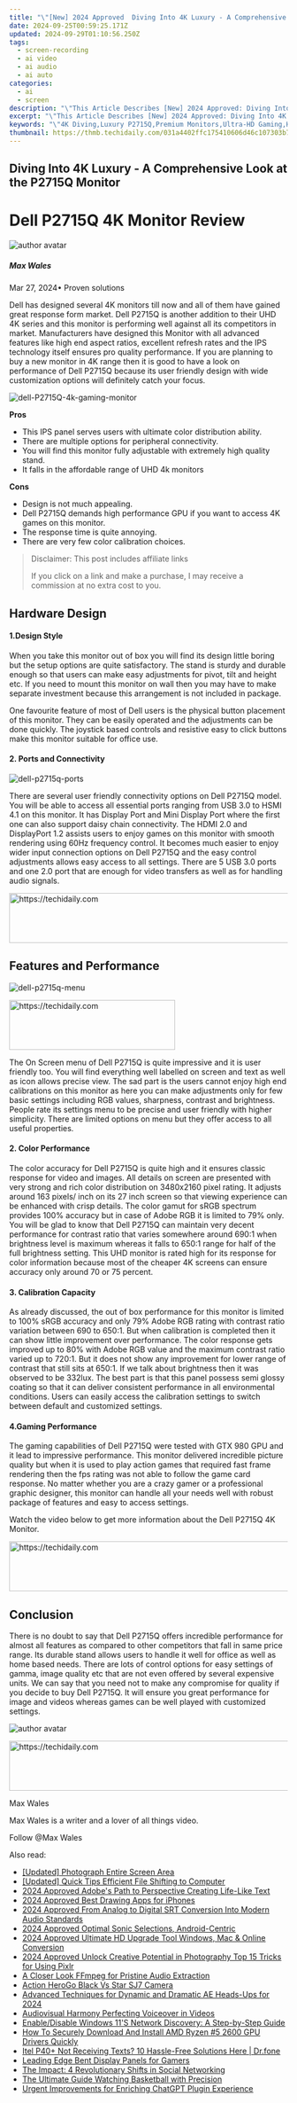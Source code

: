```yaml
---
title: "\"[New] 2024 Approved  Diving Into 4K Luxury - A Comprehensive Look at the P2715Q Monitor\""
date: 2024-09-25T00:59:25.171Z
updated: 2024-09-29T01:10:56.250Z
tags: 
  - screen-recording
  - ai video
  - ai audio
  - ai auto
categories: 
  - ai
  - screen
description: "\"This Article Describes [New] 2024 Approved: Diving Into 4K Luxury - A Comprehensive Look at the P2715Q Monitor\""
excerpt: "\"This Article Describes [New] 2024 Approved: Diving Into 4K Luxury - A Comprehensive Look at the P2715Q Monitor\""
keywords: "\"4K Diving,Luxury P2715Q,Premium Monitors,Ultra-HD Gaming,High-Res Display,QLED Screen DeepDive,UHD TV Setup Guide\""
thumbnail: https://thmb.techidaily.com/031a4402ffc175410606d46c107303b712eafaa4d65eb4fb68f4c0c322106dcd.jpg
---
```


## Diving Into 4K Luxury - A Comprehensive Look at the P2715Q Monitor

# Dell P2715Q 4K Monitor Review

![author avatar](https://images.wondershare.com/filmora/article-images/max-wales-author.jpg)

##### Max Wales

 Mar 27, 2024• Proven solutions

 Dell has designed several 4K monitors till now and all of them have gained great response form market. Dell P2715Q is another addition to their UHD 4K series and this monitor is performing well against all its competitors in market. Manufacturers have designed this Monitor with all advanced features like high end aspect ratios, excellent refresh rates and the IPS technology itself ensures pro quality performance. If you are planning to buy a new monitor in 4K range then it is good to have a look on performance of Dell P2715Q because its user friendly design with wide customization options will definitely catch your focus.

![dell-P2715Q-4k-gaming-monitor](https://images.wondershare.com/filmora/article-images/dell-P2715Q-4k-gaming-monitor.jpg)

**Pros**

* This IPS panel serves users with ultimate color distribution ability.
* There are multiple options for peripheral connectivity.
* You will find this monitor fully adjustable with extremely high quality stand.
* It falls in the affordable range of UHD 4k monitors

**Cons**

* Design is not much appealing.
* Dell P2715Q demands high performance GPU if you want to access 4K games on this monitor.
* The response time is quite annoying.
* There are very few color calibration choices.

>  Disclaimer: This post includes affiliate links
>
>  If you click on a link and make a purchase, I may receive a commission at no extra cost to you.
>

## Hardware Design

#### 1.Design Style

 When you take this monitor out of box you will find its design little boring but the setup options are quite satisfactory. The stand is sturdy and durable enough so that users can make easy adjustments for pivot, tilt and height etc. If you need to mount this monitor on wall then you may have to make separate investment because this arrangement is not included in package.

 One favourite feature of most of Dell users is the physical button placement of this monitor. They can be easily operated and the adjustments can be done quickly. The joystick based controls and resistive easy to click buttons make this monitor suitable for office use.

#### 2. Ports and Connectivity

![dell-p2715q-ports](https://images.wondershare.com/filmora/article-images/dell-p2715q-ports.jpg)

 There are several user friendly connectivity options on Dell P2715Q model. You will be able to access all essential ports ranging from USB 3.0 to HSMI 4.1 on this monitor. It has Display Port and Mini Display Port where the first one can also support daisy chain connectivity. The HDMI 2.0 and DisplayPort 1.2 assists users to enjoy games on this monitor with smooth rendering using 60Hz frequency control. It becomes much easier to enjoy wider input connection options on Dell P2715Q and the easy control adjustments allows easy access to all settings. There are 5 USB 3.0 ports and one 2.0 port that are enough for video transfers as well as for handling audio signals.

<!-- affiliate ads begin -->
<a href="https://appsumo.8odi.net/c/5597632/2112008/7443" target="_top" id="2112008">
  <img src="//a.impactradius-go.com/display-ad/7443-2112008" border="0" alt="https://techidaily.com" width="728" height="90"/>
</a>
<img height="0" width="0" src="https://appsumo.8odi.net/i/5597632/2112008/7443" style="position:absolute;visibility:hidden;" border="0" />
<!-- affiliate ads end -->

## Features and Performance

![dell-p2715q-menu](https://images.wondershare.com/filmora/article-images/dell-p2715q-menu.jpg)

<!-- affiliate ads begin -->
<a href="https://aligracehair.sjv.io/c/5597632/1925468/19272" target="_top" id="1925468">
  <img src="//a.impactradius-go.com/display-ad/19272-1925468" border="0" alt="https://techidaily.com" width="300" height="90"/>
</a>
<img height="0" width="0" src="https://aligracehair.sjv.io/i/5597632/1925468/19272" style="position:absolute;visibility:hidden;" border="0" />
<!-- affiliate ads end -->

 The On Screen menu of Dell P2715Q is quite impressive and it is user friendly too. You will find everything well labelled on screen and text as well as icon allows precise view. The sad part is the users cannot enjoy high end calibrations on this monitor as here you can make adjustments only for few basic settings including RGB values, sharpness, contrast and brightness. People rate its settings menu to be precise and user friendly with higher simplicity. There are limited options on menu but they offer access to all useful properties.

#### 2. Color Performance

 The color accuracy for Dell P2715Q is quite high and it ensures classic response for video and images. All details on screen are presented with very strong and rich color distribution on 3480x2160 pixel rating. It adjusts around 163 pixels/ inch on its 27 inch screen so that viewing experience can be enhanced with crisp details. The color gamut for sRGB spectrum provides 100% accuracy but in case of Adobe RGB it is limited to 79% only. You will be glad to know that Dell P2715Q can maintain very decent performance for contrast ratio that varies somewhere around 690:1 when brightness level is maximum whereas it falls to 650:1 range for half of the full brightness setting. This UHD monitor is rated high for its response for color information because most of the cheaper 4K screens can ensure accuracy only around 70 or 75 percent.

#### 3. Calibration Capacity

 As already discussed, the out of box performance for this monitor is limited to 100% sRGB accuracy and only 79% Adobe RGB rating with contrast ratio variation between 690 to 650:1\. But when calibration is completed then it can show little improvement over performance. The color response gets improved up to 80% with Adobe RGB value and the maximum contrast ratio varied up to 720:1\. But it does not show any improvement for lower range of contrast that still sits at 650:1\. If we talk about brightness then it was observed to be 332lux. The best part is that this panel possess semi glossy coating so that it can deliver consistent performance in all environmental conditions. Users can easily access the calibration settings to switch between default and customized settings.

#### 4.Gaming Performance

 The gaming capabilities of Dell P2715Q were tested with GTX 980 GPU and it lead to impressive performance. This monitor delivered incredible picture quality but when it is used to play action games that required fast frame rendering then the fps rating was not able to follow the game card response. No matter whether you are a crazy gamer or a professional graphic designer, this monitor can handle all your needs well with robust package of features and easy to access settings.

 Watch the video below to get more information about the Dell P2715Q 4K Monitor.

<!-- affiliate ads begin -->
<a href="https://unicoeye.pxf.io/c/5597632/2134491/18498" target="_top" id="2134491">
  <img src="//a.impactradius-go.com/display-ad/18498-2134491" border="0" alt="https://techidaily.com" width="728" height="90"/>
</a>
<img height="0" width="0" src="https://unicoeye.pxf.io/i/5597632/2134491/18498" style="position:absolute;visibility:hidden;" border="0" />
<!-- affiliate ads end -->

## Conclusion

 There is no doubt to say that Dell P2715Q offers incredible performance for almost all features as compared to other competitors that fall in same price range. Its durable stand allows users to handle it well for office as well as home based needs. There are lots of control options for easy settings of gamma, image quality etc that are not even offered by several expensive units. We can say that you need not to make any compromise for quality if you decide to buy Dell P2715Q. It will ensure you great performance for image and videos whereas games can be well played with customized settings.

![author avatar](https://images.wondershare.com/filmora/article-images/max-wales-author.jpg)

<!-- affiliate ads begin -->
<a href="https://dhgate.sjv.io/c/5597632/2106658/12108" target="_top" id="2106658">
  <img src="//a.impactradius-go.com/display-ad/12108-2106658" border="0" alt="https://techidaily.com" width="728" height="90"/>
</a>
<img height="0" width="0" src="https://dhgate.sjv.io/i/5597632/2106658/12108" style="position:absolute;visibility:hidden;" border="0" />
<!-- affiliate ads end -->

Max Wales

Max Wales is a writer and a lover of all things video.

Follow @Max Wales


<ins class="adsbygoogle"
     style="display:block"
     data-ad-format="autorelaxed"
     data-ad-client="ca-pub-7571918770474297"
     data-ad-slot="1223367746"></ins>



<ins class="adsbygoogle"
     style="display:block"
     data-ad-client="ca-pub-7571918770474297"
     data-ad-slot="8358498916"
     data-ad-format="auto"
     data-full-width-responsive="true"></ins>


<span class="atpl-alsoreadstyle">Also read:</span>
<div><ul>
<li><a href="https://screen-activity-recording.techidaily.com/updated-photograph-entire-screen-area/"><u>[Updated] Photograph Entire Screen Area</u></a></li>
<li><a href="https://extra-support.techidaily.com/updated-quick-tips-efficient-file-shifting-to-computer/"><u>[Updated] Quick Tips Efficient File Shifting to Computer</u></a></li>
<li><a href="https://fox-helps.techidaily.com/2024-approved-adobes-path-to-perspective-creating-life-like-text/"><u>2024 Approved Adobe's Path to Perspective Creating Life-Like Text</u></a></li>
<li><a href="https://fox-helps.techidaily.com/2024-approved-best-drawing-apps-for-iphones/"><u>2024 Approved Best Drawing Apps for iPhones</u></a></li>
<li><a href="https://fox-helps.techidaily.com/2024-approved-from-analog-to-digital-srt-conversion-into-modern-audio-standards/"><u>2024 Approved From Analog to Digital SRT Conversion Into Modern Audio Standards</u></a></li>
<li><a href="https://fox-helps.techidaily.com/2024-approved-optimal-sonic-selections-android-centric/"><u>2024 Approved Optimal Sonic Selections, Android-Centric</u></a></li>
<li><a href="https://fox-helps.techidaily.com/2024-approved-ultimate-hd-upgrade-tool-windows-mac-and-online-conversion/"><u>2024 Approved Ultimate HD Upgrade Tool Windows, Mac & Online Conversion</u></a></li>
<li><a href="https://some-guidance.techidaily.com/2024-approved-unlock-creative-potential-in-photography-top-15-tricks-for-using-pixlr/"><u>2024 Approved Unlock Creative Potential in Photography Top 15 Tricks for Using Pixlr</u></a></li>
<li><a href="https://fox-helps.techidaily.com/a-closer-look-ffmpeg-for-pristine-audio-extraction/"><u>A Closer Look FFmpeg for Pristine Audio Extraction</u></a></li>
<li><a href="https://fox-helps.techidaily.com/action-herogo-black-vs-star-sj7-camera/"><u>Action HeroGo Black Vs Star SJ7 Camera</u></a></li>
<li><a href="https://fox-helps.techidaily.com/advanced-techniques-for-dynamic-and-dramatic-ae-heads-ups-for-2024/"><u>Advanced Techniques for Dynamic and Dramatic AE Heads-Ups for 2024</u></a></li>
<li><a href="https://fox-helps.techidaily.com/audiovisual-harmony-perfecting-voiceover-in-videos/"><u>Audiovisual Harmony Perfecting Voiceover in Videos</u></a></li>
<li><a href="https://tech-renaissance.techidaily.com/enabledisable-windows-11s-network-discovery-a-step-by-step-guide/"><u>Enable/Disable Windows 11'S Network Discovery: A Step-by-Step Guide</u></a></li>
<li><a href="https://win-dash.techidaily.com/how-to-securely-download-and-install-amd-ryzen-5-2600-gpu-drivers-quickly/"><u>How To Securely Download And Install AMD Ryzen #5 2600 GPU Drivers Quickly</u></a></li>
<li><a href="https://howto.techidaily.com/itel-p40plus-not-receiving-texts-10-hassle-free-solutions-here-drfone-by-drfone-fix-android-problems-fix-android-problems/"><u>Itel P40+ Not Receiving Texts? 10 Hassle-Free Solutions Here | Dr.fone</u></a></li>
<li><a href="https://hardware-updates.techidaily.com/leading-edge-bent-display-panels-for-gamers/"><u>Leading Edge Bent Display Panels for Gamers</u></a></li>
<li><a href="https://facebook.techidaily.com/the-impact-4-revolutionary-shifts-in-social-networking/"><u>The Impact: 4 Revolutionary Shifts in Social Networking</u></a></li>
<li><a href="https://extra-tips.techidaily.com/the-ultimate-guide-watching-basketball-with-precision/"><u>The Ultimate Guide Watching Basketball with Precision</u></a></li>
<li><a href="https://tech-savvy.techidaily.com/urgent-improvements-for-enriching-chatgpt-plugin-experience/"><u>Urgent Improvements for Enriching ChatGPT Plugin Experience</u></a></li>
</ul></div>

